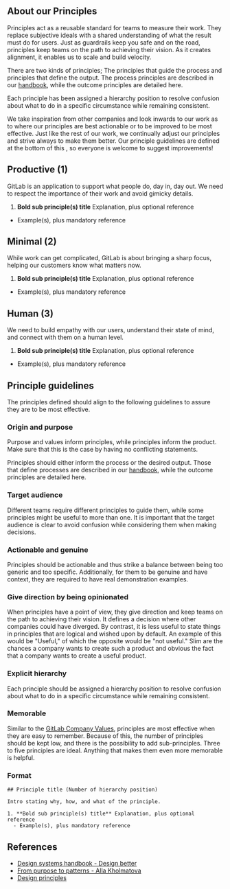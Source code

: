 ## About our Principles

Principles act as a reusable standard for teams to measure their work. They replace subjective ideals with a shared understanding of what the result must do for users. Just as guardrails keep you safe and on the road, principles keep teams on the path to achieving their vision. As it creates alignment, it enables us to scale and build velocity.

There are two kinds of principles; The principles that guide the process and principles that define the output. The process principles are described in our [handbook](https://about.gitlab.com/handbook/product/#product-principles), while the outcome principles are detailed here.

Each principle has been assigned a hierarchy position to resolve confusion about what to do in a specific circumstance while remaining consistent.

We take inspiration from other companies and look inwards to our work as to where our principles are best actionable or to be improved to be most effective. Just like the rest of our work, we continually adjust our principles and strive always to make them better. Our principle guidelines are defined at the bottom of this , so everyone is welcome to suggest improvements!

## Productive (1)

GitLab is an application to support what people do, day in, day out. We need to respect the importance of their work and avoid gimicky details.

1. **Bold sub principle(s) title** Explanation, plus optional reference
  - Example(s), plus mandatory reference

## Minimal (2)

While work can get complicated, GitLab is about bringing a sharp focus, helping our customers know what matters now.

1. **Bold sub principle(s) title** Explanation, plus optional reference
  - Example(s), plus mandatory reference

## Human (3)

We need to build empathy with our users, understand their state of mind, and connect with them on a human level.

1. **Bold sub principle(s) title** Explanation, plus optional reference
  - Example(s), plus mandatory reference

## Principle guidelines

The principles defined should align to the following guidelines to assure they are to be most effective. 

### Origin and purpose

Purpose and values inform principles, while principles inform the product. Make sure that this is the case by having no conflicting statements.

Principles should either inform the process or the desired output. Those that define processes are described in our [handbook](https://about.gitlab.com/handbook/product/#product-principles), while the outcome principles are detailed here.

### Target audience

Different teams require different principles to guide them, while some principles might be useful to more than one. It is important that the target audience is clear to avoid confusion while considering them when making decisions.

### Actionable and genuine

Principles should be actionable and thus strike a balance between being too generic and too specific. Additionally, for them to be genuine and have context, they are required to have real demonstration examples.

### Give direction by being opinionated

When principles have a point of view, they give direction and keep teams on the path to achieving their vision. It defines a decision where other companies could have diverged. By contrast, it is less useful to state things in principles that are logical and wished upon by default. An example of this would be "Useful," of which the opposite would be "not useful." Slim are the chances a company wants to create such a product and obvious the fact that a company wants to create a useful product.

### Explicit hierarchy

Each principle should be assigned a hierarchy position to resolve confusion about what to do in a specific circumstance while remaining consistent.

### Memorable

Similar to the [GitLab Company Values](https://about.gitlab.com/handbook/values/#about-our-values), principles are most effective when they are easy to remember. Because of this, the number of principles should be kept low, and there is the possibility to add sub-principles. Three to five principles are ideal. Anything that makes them even more memorable is helpful.

### Format

```
## Principle title (Number of hierarchy position)

Intro stating why, how, and what of the principle.

1. **Bold sub principle(s) title** Explanation, plus optional reference
  - Example(s), plus mandatory reference
```

## References

- [Design systems handbook - Design better](https://www.designbetter.co/design-systems-handbook/expanding-design-system)
- [From purpose to patterns - Alla Kholmatova](https://speakerdeck.com/craftui/from-purpose-to-patterns)
- [Design principles](https://principles.design/#what-are-design-principles)